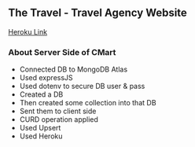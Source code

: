 ## The Travel - Travel Agency Website

[Heroku Link](https://morning-sands-85946.herokuapp.com/)

### About Server Side of CMart

- Connected DB to MongoDB Atlas
- Used expressJS
- Used dotenv to secure DB user & pass
- Created a DB
- Then created some collection into that DB
- Sent them to client side
- CURD operation applied
- Used Upsert
- Used Heroku
